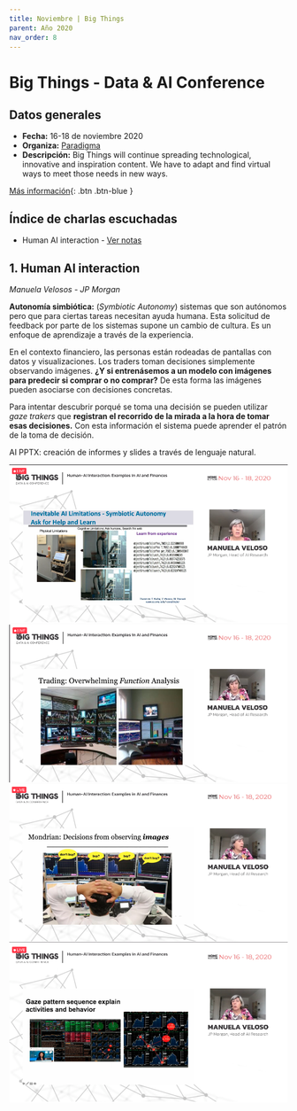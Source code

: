 ```yaml
---
title: Noviembre | Big Things
parent: Año 2020
nav_order: 8
---
```


# Big Things - Data & AI Conference

## Datos generales
* **Fecha:** 16-18 de noviembre 2020
* **Organiza:** [Paradigma](https://www.paradigmadigital.com/)
* **Descripción:** Big Things will continue spreading technological, innovative and inspiration content. We have to adapt and find virtual ways to meet those needs in new ways.

[Más información](https://www.bigthingsconference.com/){: .btn  .btn-blue }

## Índice de charlas escuchadas
* Human AI interaction - [Ver notas](#1-human-ai-interaction)


## 1. Human AI interaction
*Manuela Velosos - JP Morgan*

**Autonomía simbiótica:** (*Symbiotic Autonomy*) sistemas que son autónomos pero que para ciertas tareas necesitan ayuda humana. Esta solicitud de feedback por parte de los sistemas supone un cambio de cultura. Es un enfoque de aprendizaje a través de la experiencia.

En el contexto financiero, las personas están rodeadas de pantallas con datos y visualizaciones. Los traders toman decisiones simplemente observando imágenes. **¿Y si entrenásemos a un modelo con imágenes para predecir si comprar o no comprar?** De esta forma las imágenes pueden asociarse con decisiones concretas.

Para intentar descubrir porqué se toma una decisión se pueden utilizar *gaze trakers* que **registran el recorrido de la mirada a la hora de tomar esas decisiones.** Con esta información el sistema puede aprender el patrón de la toma de decisión.

AI PPTX: creación de informes y slides a través de lenguaje natural.

![](img/2011_bigthings_interaction1.png)
![](img/2011_bigthings_interaction2.png)
![](img/2011_bigthings_interaction3.png)
![](img/2011_bigthings_interaction4.png)
